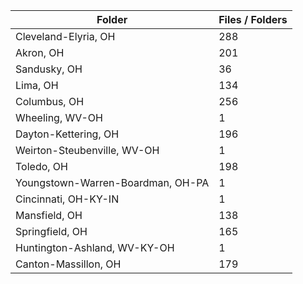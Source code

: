 | Folder                            |   Files / Folders |
|-----------------------------------|-------------------|
| Cleveland-Elyria, OH              |               288 |
| Akron, OH                         |               201 |
| Sandusky, OH                      |                36 |
| Lima, OH                          |               134 |
| Columbus, OH                      |               256 |
| Wheeling, WV-OH                   |                 1 |
| Dayton-Kettering, OH              |               196 |
| Weirton-Steubenville, WV-OH       |                 1 |
| Toledo, OH                        |               198 |
| Youngstown-Warren-Boardman, OH-PA |                 1 |
| Cincinnati, OH-KY-IN              |                 1 |
| Mansfield, OH                     |               138 |
| Springfield, OH                   |               165 |
| Huntington-Ashland, WV-KY-OH      |                 1 |
| Canton-Massillon, OH              |               179 |